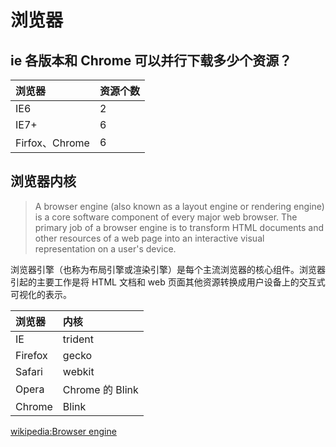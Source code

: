 # 浏览器

## ie 各版本和 Chrome 可以并行下载多少个资源？

| 浏览器 | 资源个数 |
| :--- | :--- |
| IE6 | 2 |
| IE7+ | 6 |
| Firfox、Chrome | 6 |

## 浏览器内核

> A browser engine (also known as a layout engine or rendering engine) is a core software component of every major web browser. The primary job of a browser engine is to transform HTML documents and other resources of a web page into an interactive visual representation on a user's device.

浏览器引擎（也称为布局引擎或渲染引擎）是每个主流浏览器的核心组件。浏览器引起的主要工作是将 HTML 文档和 web 页面其他资源转换成用户设备上的交互式可视化的表示。

| 浏览器 | 内核 |
| :--- | :--- |
| IE | trident |
| Firefox | gecko |
| Safari | webkit |
| Opera | Chrome 的 Blink |
| Chrome | Blink |

[wikipedia:Browser engine](https://en.wikipedia.org/wiki/Browser_engine)


